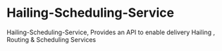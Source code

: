 # Hailing-Scheduling-Service
Hailing-Scheduling-Service, Provides an API to enable delivery Hailing , Routing &amp; Scheduling Services
